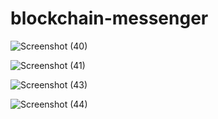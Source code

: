 # blockchain-messenger
![Screenshot (40)](https://github.com/user-attachments/assets/bb1709b7-1227-4728-905d-58785b5d15c3)

![Screenshot (41)](https://github.com/user-attachments/assets/c6867128-6552-4b4d-96fc-a32dc41dbfd1)

![Screenshot (43)](https://github.com/user-attachments/assets/4c391022-7e08-41ed-8462-a480c94fc9ad)

![Screenshot (44)](https://github.com/user-attachments/assets/fdb437ff-a5ef-479b-92ab-e6ff7d7a9f9c)

